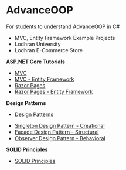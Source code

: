 # AdvanceOOP
 For students to understand AdvanceOOP in C#

- MVC, Entity Framework Example Projects
- Lodhran University
- Lodhran E-Commerce Store

**ASP.NET Core Tutorials**
* [MVC](https://docs.microsoft.com/en-us/aspnet/core/tutorials/first-mvc-app/start-mvc?view=aspnetcore-6.0&tabs=visual-studio)
* [MVC - Entity Framework](https://docs.microsoft.com/en-us/aspnet/core/data/ef-mvc/?view=aspnetcore-6.0)
* [Razor Pages](https://docs.microsoft.com/en-us/aspnet/core/tutorials/razor-pages/?view=aspnetcore-6.0)
* [Razor Pages - Entity Framework](https://docs.microsoft.com/en-us/aspnet/core/data/ef-rp/intro?view=aspnetcore-6.0&tabs=visual-studio)

**Design Patterns**
- [Design Patterns](https://www.dofactory.com/net/design-patterns)
* [Singleton Design Pattern - Creational](https://www.dofactory.com/net/singleton-design-pattern)
* [Facade Design Pattern - Structural](https://www.dofactory.com/net/facade-design-pattern)
* [Observer Design Pattern - Behavioral](https://www.dofactory.com/net/observer-design-pattern)

**SOLID Principles**
- [SOLID Principles](https://www.educative.io/blog/solid-principles-oop-c-sharp)
